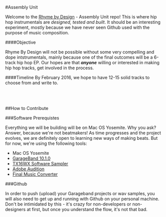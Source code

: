 #Assembly Unit

Welcome to the [Rhyme by Design](http://rhymexdesign.github.io) - Assembly Unit repo! This is where hip hop instrumentals are _designed, tested and built_. It should be an interesting experiment, mostly because we have never seen Github used with the purpose of music composition. 

####Objective

Rhyme By Design will not be possible without some very compelling and dope intstrumentals, mainly because one of the final outcomes will be a 6-track hip hop EP. Our hopes are that **_anyone_** willing or interested in making hip hop tracks, get involved in the process.


####Timeline
By February 2016, we hope to have 12-15 solid tracks to choose from and write to.  
<br>
<br>
<br>  


##How to Contribute

###Software Prerequistes

Everything we will be building will be on Mac OS Yosemite. Why you ask? Answer, because we're not beatmakers! As time progresses and the project evolves, we are definitely open to learning new ways of making beats. But for now, we're using the following tools:  

- Mac OS Yosemite
- [GarageBand 10.1.0](https://itunes.apple.com/us/app/garageband/id682658836?mt=12)
- [TX16WX Software Sampler](http://www.tx16wx.com/downloads)
- [Adobe Audition](http://www.adobe.com/products/audition.html)
- [Final Music Converter](https://itunes.apple.com/us/app/final-music-converter/id682180765?mt=12) 


###Github

In order to push (upload) your Garageband projects or wav samples, you will also need to get up and running with Github on your personal machine. Don't be intimidated by this - it's crazy for non-developers or non-designers at first, but once you understand the flow, it's not that bad.

